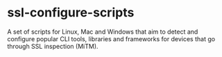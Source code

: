 # ssl-configure-scripts
A set of scripts for Linux, Mac and Windows that aim to detect and configure popular CLI tools, libraries and frameworks for devices that go through SSL inspection (MiTM).
